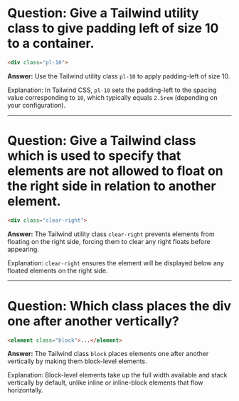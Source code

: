 # Question: Give a Tailwind utility class to give padding left of size 10 to a container.

```html
<div class="pl-10">
```

**Answer:**
Use the Tailwind utility class `pl-10` to apply padding-left of size 10.

Explanation:
In Tailwind CSS, `pl-10` sets the padding-left to the spacing value corresponding to `10`, which typically equals `2.5rem` (depending on your configuration).

---

# Question: Give a Tailwind class which is used to specify that elements are not allowed to float on the right side in relation to another element.

```html
<div class="clear-right">
```

**Answer:**
The Tailwind utility class `clear-right` prevents elements from floating on the right side, forcing them to clear any right floats before appearing.

Explanation:
`clear-right` ensures the element will be displayed below any floated elements on the right side.

---

# Question: Which class places the div one after another vertically?

```html
<element class="block">...</element>
```

**Answer:**
The Tailwind class `block` places elements one after another vertically by making them block-level elements.

Explanation:
Block-level elements take up the full width available and stack vertically by default, unlike inline or inline-block elements that flow horizontally.
